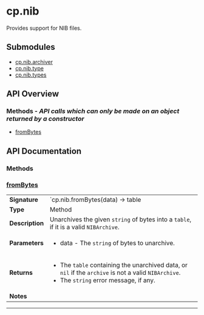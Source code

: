 # cp.nib

Provides support for NIB files.

## Submodules
 * [cp.nib.archiver](cp.nib.archiver.md)
 * [cp.nib.type](cp.nib.type.md)
 * [cp.nib.types](cp.nib.types.md)

## API Overview
### **Methods** - _API calls which can only be made on an object returned by a constructor_
 * [fromBytes](#frombytes)


## API Documentation

### Methods


### [fromBytes](#frombytes)

|                                             |                                                                                     |
| --------------------------------------------|-------------------------------------------------------------------------------------|
| **Signature**                               | `cp.nib.fromBytes(data) -> table | nil, string`                                                                    |
| **Type**                                    | Method                                                                     |
| **Description**                             | Unarchives the given `string` of bytes into a `table`, if it is a valid `NIBArchive`.                                                                     |
| **Parameters**                              | <ul><li>data - The `string` of bytes to unarchive.</li></ul> |
| **Returns**                                 | <ul><li>The `table` containing the unarchived data, or `nil` if the `archive` is not a valid `NIBArchive`.</li><li>The `string` error message, if any.</li></ul>          |
| **Notes**                                   | <ul></ul>                |

---
